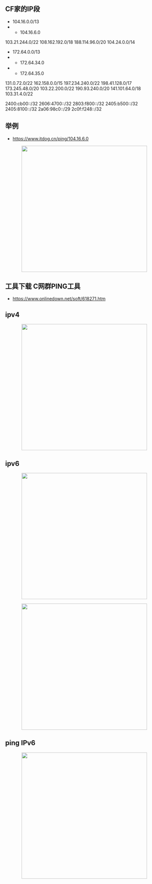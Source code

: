 ## CF家的IP段

- 104.16.0.0/13
-  - 104.16.6.0

103.21.244.0/22
108.162.192.0/18
188.114.96.0/20
104.24.0.0/14

- 172.64.0.0/13
- - 172.64.34.0
-  - 172.64.35.0

131.0.72.0/22
162.158.0.0/15
197.234.240.0/22
198.41.128.0/17
173.245.48.0/20
103.22.200.0/22
190.93.240.0/20
141.101.64.0/18
103.31.4.0/22

2400:cb00::/32
2606:4700::/32
2803:f800::/32
2405:b500::/32
2405:8100::/32
2a06:98c0::/29
2c0f:f248::/32


## 举例

- https://www.itdog.cn/ping/104.16.6.0

<p align="center"><img src="https://cdn.jsdelivr.net/gh/zb9678/img@main/up1/12.23:23:16:39.png" style="width:400px;"></p>

## 工具下载 C网群PING工具

- https://www.onlinedown.net/soft/618271.htm

## ipv4

<p align="center"><img src="https://cdn.jsdelivr.net/gh/zb9678/img@main/up1/12.24:15:38:58.png" style="width:400px;"></p>

## ipv6

<p align="center"><img src="https://cdn.jsdelivr.net/gh/zb9678/img@main/up1/12.24:15:39:59.png" style="width:400px;"></p>

<p align="center"><img src="https://cdn.jsdelivr.net/gh/zb9678/img@main/up1/12.24:15:40:51.png" style="width:400px;"></p>

## ping IPv6

<p align="center"><img src="https://cdn.jsdelivr.net/gh/zb9678/img@main/up1/12.24:15:41:42.png" style="width:400px;"></p>
